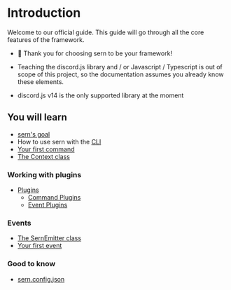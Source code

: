 # Introduction 

Welcome to our official guide. This guide will go through all the core features of the framework.
- 💖 Thank you for choosing sern to be your framework!

- Teaching the discord.js library and / or Javascript / Typescript is out of scope of this project, so the documentation assumes you already know these elements.

- discord.js v14 is the only supported library at the moment

## You will learn
* [sern's goal](walkthrough/goal.md)
* How to use sern with the [CLI](walkthrough/cli.md)
* [Your first command](walkthrough/first-command.md)
* [The Context class](walkthrough/first-command.md#context-class)

### Working with plugins
* [Plugins](walkthrough/plugins.md)
  - [Command Plugins](walkthrough/plugins.md#command-plugins)
  - [Event Plugins](walkthrough/plugins.md#event-plugins)
### Events
* [The SernEmitter class](walkthrough/sern-emitter.md)
* [Your first event](walkthrough/first-event.md)

### Good to know
*  [sern.config.json](walkthrough/good-to-know.md)
